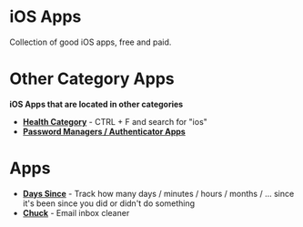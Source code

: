 # iOS Apps
Collection of good iOS apps, free and paid. 

# Other Category Apps
**iOS Apps that are located in other categories**
- [**Health Category**](https://gitlab.com/toolbox-resources/toolbox/-/blob/main/health.md#health) - CTRL + F and search for "ios"
- [**Password Managers / Authenticator Apps**](https://gitlab.com/toolbox-resources/toolbox/-/blob/main/privacy-security/passwords.md#cloud-based-password-managers)

# Apps

- [**Days Since**](https://apps.apple.com/us/app/days-since-sober-day-tracker/id1445348921) - Track how many days / minutes / hours / months / ... since it's been since you did or didn't do something
- [**Chuck**](https://chuck.email) - Email inbox cleaner
